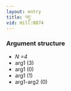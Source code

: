 ```yaml
---
layout: entry
title: འདུ་
vid: Hill:0874
---
```

### Argument structure
* _N =4_
* arg1 (3)
* arg1 (0)
* arg1 (1)
* arg1-arg2 (0)
